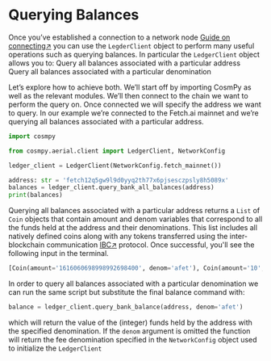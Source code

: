 # Querying Balances 

Once you’ve established a connection to a network node [Guide on connecting↗️](/Users/nikolaydimitrov/FetchProjects/docs_v2/pages/guides/CosmPy/EstablishingNodeConnection.md) you can use the `LegderClient` object to perform many useful operations such as querying balances. In particular the `LedgerClient` object allows you to: 
Query all balances associated with a particular address 
Query all balances associated with a particular denomination 

Let’s explore how to achieve both. We’ll start off by importing CosmPy as well as the relevant modules. We’ll then connect to the chain we want to perform the query on. Once connected we will specify the address we want to query. In our example we’re connected to the Fetch.ai mainnet and we’re querying all balances associated with a particular address. 

```py copy 
import cosmpy

from cosmpy.aerial.client import LedgerClient, NetworkConfig

ledger_client = LedgerClient(NetworkConfig.fetch_mainnet())

address: str = 'fetch12q5gw9l9d0yyq2th77x6pjsesczpsly8h5089x'
balances = ledger_client.query_bank_all_balances(address)
print(balances)
```
Querying all balances associated with a particular address returns a `List` of `Coin` objects that contain amount and denom variables that correspond to all the funds held at the address and their denominations. This list includes all natively defined coins along with any tokens transferred using the inter-blockchain communication [IBC↗️](https://ibcprotocol.org/) protocol. Once successful, you'll see the following input in the terminal. 

```py copy
[Coin(amount='1616060698998992698400', denom='afet'), Coin(amount='10', denom='ibc/605C5B80A8253543F8038F96F56BA13BDD8D300E12F1B32A3FA2E1EB2A933FA1'), Coin(amount='5000000', denom='ibc/B58E6786772640EC4B538AFC4393F742C326734B74CCAFAFBF7EFDC7D435B428')]
```

In order to query all balances associated with a particular denomination we can run the same script but substitute the final balance command with: 

```py 
balance = ledger_client.query_bank_balance(address, denom='afet')
```

which will return the value of the (integer) funds held by the address with the specified 
denomination. If the `denom` argument is omitted the function will return the fee denomination specified in the `NetworkConfig` object used to initialize the `LedgerClient`